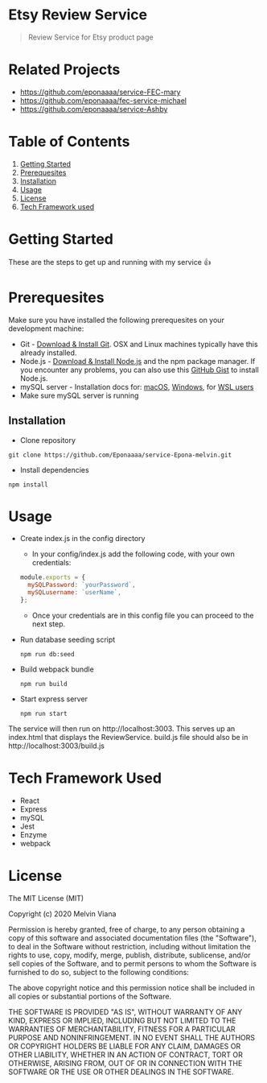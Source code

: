 # Etsy Review Service
> Review Service for  Etsy product page

# Related Projects
* https://github.com/eponaaaa/service-FEC-mary
* https://github.com/eponaaaa/fec-service-michael
* https://github.com/eponaaaa/service-Ashby

# Table of Contents

1. [Getting Started](#getting-started)
1. [Prerequesites](#prerequesites)
1. [Installation](#installation)
1. [Usage](#usage)
1. [License](#license)
1. [Tech Framework used](#tech-framework-used)

# Getting Started
These are the steps to get up and running with my service :+1:

# Prerequesites
Make sure you have installed the following prerequesites on your development machine:
* Git - [Download & Install Git](https://git-scm.com/downloads). OSX and Linux machines typically have this already installed.
* Node.js - [Download & Install Node.js](https://nodejs.org/en/download/) and the npm package manager. If you encounter any problems, you can also use this [GitHub Gist](https://gist.github.com/isaacs/579814) to install Node.js.
* mySQL server - Installation docs for: [macOS](https://dev.mysql.com/doc/mysql-osx-excerpt/5.7/en/osx-installation-pkg.html), [Windows](https://dev.mysql.com/doc/refman/8.0/en/windows-installation.html), for [WSL users](https://medium.com/@harshityadav95/installing-mysql-in-ubuntu-linux-windows-subsystem-for-linux-from-scratch-d5771a4a2496)
* Make sure mySQL server is running

## Installation
* Clone repository

`git clone https://github.com/Eponaaaa/service-Epona-melvin.git`

* Install dependencies

`npm install`

# Usage
* Create index.js in the config directory
  * In your config/index.js add the following code, with your own credentials:

  ```javascript
  module.exports = {
    mySQLPassword: `yourPassword`,
    mySQLusername: `userName`,
  };
  ```
  * Once your credentials are in this config file you can proceed to the next step.

* Run database seeding script

  `npm run db:seed`

* Build webpack bundle

  `npm run build`

* Start express server

  `npm run start`

The service will then run on http://localhost:3003. This serves up an index.html that displays the ReviewService. build.js file should also be in http://localhost:3003/build.js

# Tech Framework Used
* React
* Express
* mySQL
* Jest
* Enzyme
* webpack

# License
The MIT License (MIT)

Copyright (c) 2020 Melvin Viana

Permission is hereby granted, free of charge, to any person obtaining a copy of this software and associated documentation files (the "Software"), to deal in the Software without restriction, including without limitation the rights to use, copy, modify, merge, publish, distribute, sublicense, and/or sell copies of the Software, and to permit persons to whom the Software is furnished to do so, subject to the following conditions:

The above copyright notice and this permission notice shall be included in all copies or substantial portions of the Software.

THE SOFTWARE IS PROVIDED "AS IS", WITHOUT WARRANTY OF ANY KIND, EXPRESS OR IMPLIED, INCLUDING BUT NOT LIMITED TO THE WARRANTIES OF MERCHANTABILITY, FITNESS FOR A PARTICULAR PURPOSE AND NONINFRINGEMENT. IN NO EVENT SHALL THE AUTHORS OR COPYRIGHT HOLDERS BE LIABLE FOR ANY CLAIM, DAMAGES OR OTHER LIABILITY, WHETHER IN AN ACTION OF CONTRACT, TORT OR OTHERWISE, ARISING FROM, OUT OF OR IN CONNECTION WITH THE SOFTWARE OR THE USE OR OTHER DEALINGS IN THE SOFTWARE.

